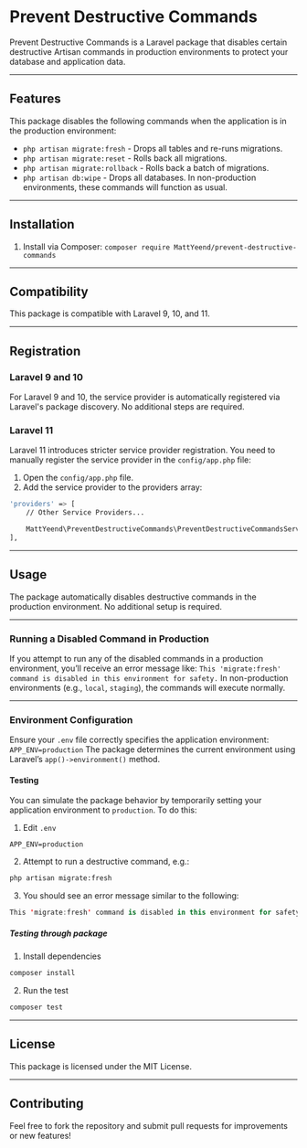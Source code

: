 # Prevent Destructive Commands

Prevent Destructive Commands is a Laravel package that disables certain destructive Artisan commands in production environments to protect your database and application data.

---

## Features
This package disables the following commands when the application is in the production environment:

- `php artisan migrate:fresh` - Drops all tables and re-runs migrations.
- `php artisan migrate:reset` - Rolls back all migrations.
- `php artisan migrate:rollback` - Rolls back a batch of migrations.
- `php artisan db:wipe` - Drops all databases.
In non-production environments, these commands will function as usual.

---

## Installation 
1. Install via Composer: 
`composer require MattYeend/prevent-destructive-commands`

--- 

## Compatibility

This package is compatible with Laravel 9, 10, and 11.

---

## Registration
### Laravel 9 and 10
For Laravel 9 and 10, the service provider is automatically registered via Laravel's package discovery. No additional steps are required.

### Laravel 11
Laravel 11 introduces stricter service provider registration. You need to manually register the service provider in the `config/app.php` file:
1. Open the `config/app.php` file.
2. Add the service provider to the providers array:
```bash
'providers' => [
    // Other Service Providers...

    MattYeend\PreventDestructiveCommands\PreventDestructiveCommandsServiceProvider::class,
],
```

---

## Usage

The package automatically disables destructive commands in the production environment. No additional setup is required.

---

### Running a Disabled Command in Production
If you attempt to run any of the disabled commands in a production environment, you’ll receive an error message like:
`This 'migrate:fresh' command is disabled in this environment for safety.`
In non-production environments (e.g., `local`, `staging`), the commands will execute normally.

---

### Environment Configuration
Ensure your `.env` file correctly specifies the application environment:
`APP_ENV=production`
The package determines the current environment using Laravel’s `app()->environment()` method.

#### Testing
You can simulate the package behavior by temporarily setting your application environment to `production`. To do this:
1. Edit `.env`
```dotenv
APP_ENV=production
```
2. Attempt to run a destructive command, e.g.:
```bash
php artisan migrate:fresh
```
3. You should see an error message similar to the following:
```kotlin
This 'migrate:fresh' command is disabled in this environment for safety.
```

##### Testing through package
1. Install dependencies
```bash
composer install
```
2. Run the test
```bash
composer test
```

---

## License
This package is licensed under the MIT License.

---

## Contributing
Feel free to fork the repository and submit pull requests for improvements or new features!
